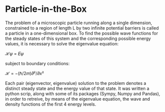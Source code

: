 # Particle-in-the-Box
The problem of a microscopic particle running along a single dimension, constrained to a region of length L by two infinite potential barriers is called a particle in a one-dimensional box. To find the possible wave functions for the steady states of this system and the corresponding possible energy values, it is necessary to solve the eigenvalue equation:

 ℋ𝜓  = 𝐸𝜓
 
 subject to boundary conditions:
 
 ℋ = −(ℏ/2𝑚)𝜕²/𝜕𝑥²

Each pair (eigenvector, eigenvalue) solution to the problem denotes a distinct steady state and the energy value of that state.
It was written a python scrip, along with some of its packages (Sympy, Numpy and Pandas), in order to retreive, by means of the eigenvalue equation, the wave and density functions of the first 4 energy levels.
